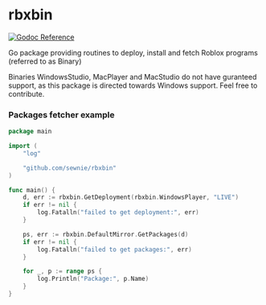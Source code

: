 # rbxbin
[pkg.go.dev]:     https://pkg.go.dev/github.com/sewnie/rbxbin
[pkg.go.dev_img]: https://img.shields.io/badge/%E2%80%8B-reference-007d9c?logo=go&logoColor=white&style=flat-square

[![Godoc Reference][pkg.go.dev_img]][pkg.go.dev]

Go package providing routines to deploy, install and fetch Roblox programs (referred to as Binary)

Binaries WindowsStudio, MacPlayer and MacStudio do not have guranteed support, as this package
is directed towards Windows support. Feel free to contribute.

### Packages fetcher example

```go
package main

import (
	"log"

	"github.com/sewnie/rbxbin"
)

func main() {
	d, err := rbxbin.GetDeployment(rbxbin.WindowsPlayer, "LIVE")
	if err != nil {
		log.Fatalln("failed to get deployment:", err)
	}

	ps, err := rbxbin.DefaultMirror.GetPackages(d)
	if err != nil {
		log.Fatalln("failed to get packages:", err)
	}

	for _, p := range ps {
		log.Println("Package:", p.Name)
	}
}
```
